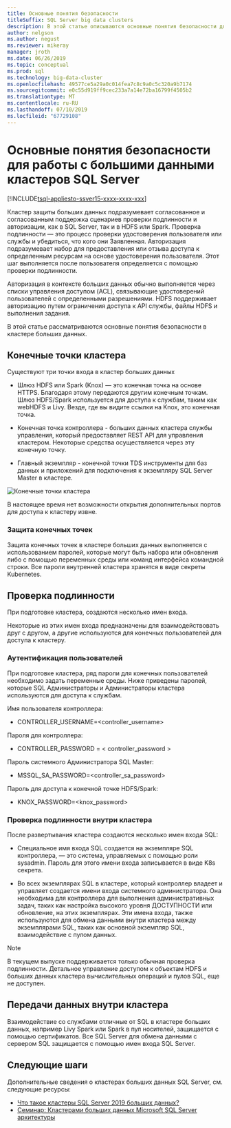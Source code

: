 ```yaml
---
title: Основные понятия безопасности
titleSuffix: SQL Server big data clusters
description: В этой статье описываются основные понятия безопасности для кластера SQL Server 2019 больших данных (Предварительная версия). Сюда входят, описывающие конечные точки кластера и аутентификация в кластере.
author: nelgson
ms.author: negust
ms.reviewer: mikeray
manager: jroth
ms.date: 06/26/2019
ms.topic: conceptual
ms.prod: sql
ms.technology: big-data-cluster
ms.openlocfilehash: 49577ce5a29a0c014fea7c8c9a0c5c320a9b7174
ms.sourcegitcommit: e0c55d919ff9cec233a7a14e72ba16799f4505b2
ms.translationtype: MT
ms.contentlocale: ru-RU
ms.lasthandoff: 07/10/2019
ms.locfileid: "67729108"
---
```

# <a name="security-concepts-for-sql-server-big-data-clusters"></a>Основные понятия безопасности для работы с большими данными кластеров SQL Server

[!INCLUDE[tsql-appliesto-ssver15-xxxx-xxxx-xxx](../includes/tsql-appliesto-ssver15-xxxx-xxxx-xxx.md)]

Кластер защиты больших данных подразумевает согласованное и согласованным поддержка сценариев проверки подлинности и авторизации, как в SQL Server, так и в HDFS или Spark. Проверка подлинности — это процесс проверки удостоверения пользователя или службы и убедиться, что кого они Заявленная. Авторизация подразумевает набор для предоставления или отзыва доступа к определенным ресурсам на основе удостоверения пользователя. Этот шаг выполняется после пользователя определяется с помощью проверки подлинности.

Авторизация в контексте больших данных обычно выполняется через списки управления доступом (ACL), связывающие удостоверений пользователей с определенными разрешениями. HDFS поддерживает авторизацию путем ограничения доступа к API службы, файлы HDFS и выполнения задания.

В этой статье рассматриваются основные понятия безопасности в кластере больших данных.

## <a name="cluster-endpoints"></a>Конечные точки кластера

Существуют три точки входа в кластер больших данных

* Шлюз HDFS или Spark (Knox) — это конечная точка на основе HTTPS. Благодаря этому передаются другим конечным точкам. Шлюз HDFS/Spark используется для доступа к службам, таким как webHDFS и Livy. Везде, где вы видите ссылки на Knox, это конечная точка.

* Конечная точка контроллера - больших данных кластера службы управления, который предоставляет REST API для управления кластером. Некоторые средства осуществляется через эту конечную точку.

* Главный экземпляр - конечной точки TDS инструменты для баз данных и приложений для подключения к экземпляру SQL Server Master в кластере.

![Конечные точки кластера](media/concept-security/cluster_endpoints.png)

В настоящее время нет возможности открытия дополнительных портов для доступа к кластеру извне.

### <a name="how-endpoints-are-secured"></a>Защита конечных точек

Защита конечных точек в кластере больших данных выполняется с использованием паролей, которые могут быть набора или обновления либо с помощью переменных среды или команд интерфейса командной строки. Все пароли внутренней кластера хранятся в виде секреты Kubernetes.  

## <a name="authentication"></a>Проверка подлинности

При подготовке кластера, создаются несколько имен входа.

Некоторые из этих имен входа предназначены для взаимодействовать друг с другом, а другие используются для конечных пользователей для доступа к кластеру.

### <a name="end-user-authentication"></a>Аутентификация пользователей
При подготовке кластера, ряд пароли для конечных пользователей необходимо задать переменные среды. Ниже приведены паролей, которые SQL Администраторы и Администраторы кластера используются для доступа к службам.

Имя пользователя контроллера:
 + CONTROLLER_USERNAME=<controller_username>

Пароля для контроллера:  
 + CONTROLLER_PASSWORD = < controller_password >

Пароль системного Администратора SQL Master: 
 + MSSQL_SA_PASSWORD=<controller_sa_password>

Пароль для доступа к конечной точке HDFS/Spark:
 + KNOX_PASSWORD=<knox_password>

### <a name="intra-cluster-authentication"></a>Проверка подлинности внутри кластера

После развертывания кластера создаются несколько имен входа SQL:

* Специальное имя входа SQL создается на экземпляре SQL контроллера, — это система, управляемых с помощью роли sysadmin. Пароль для этого имени входа записывается в виде K8s секрета.

* Во всех экземплярах SQL в кластере, который контроллер владеет и управляет создается имени входа системного администратора. Она необходима для контроллера для выполнения административных задач, таких как настройка высокого уровня ДОСТУПНОСТИ или обновление, на этих экземплярах. Эти имена входа, также используются для обмена данными внутри кластера между экземплярами SQL, таких как основной экземпляр SQL, взаимодействие с пулом данных.

> [!NOTE]
> В текущем выпуске поддерживается только обычная проверка подлинности. Детальное управление доступом к объектам HDFS и больших данных кластера вычислительных операций и пулов SQL, еще не доступен.

## <a name="intra-cluster-communication"></a>Передачи данных внутри кластера

Взаимодействие со службами отличные от SQL в кластере больших данных, например Livy Spark или Spark в пул носителей, защищается с помощью сертификатов. Все SQL Server для обмена данными с сервером SQL защищается с помощью имен входа SQL Server.

## <a name="next-steps"></a>Следующие шаги

Дополнительные сведения о кластерах больших данных SQL Server, см. следующие ресурсы:

- [Что такое кластеры SQL Server 2019 больших данных?](big-data-cluster-overview.md)
- [Семинар: Кластерами больших данных Microsoft SQL Server архитектуры](https://github.com/Microsoft/sqlworkshops/tree/master/sqlserver2019bigdataclusters)
